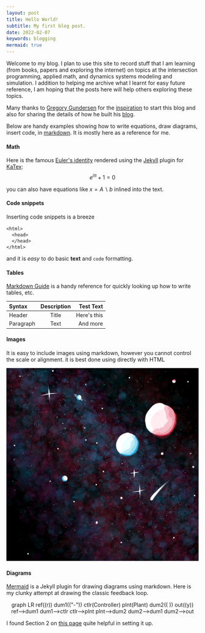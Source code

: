 ```yaml
---
layout: post
title: Hello World!
subtitle: My first blog post.
date: 2022-02-07
keywords: blogging
mermaid: true
---
```


Welcome to my blog. I plan to use this site to record stuff that I am learning (from books, papers and exploring the internet) on topics at the intersection programming, applied math, and dynamics systems modeling and simulation. I addition to helping me archive what I learnt for easy future reference, I am hoping that the posts here will help others exploring these topics.

Many thanks to [Gregory Gundersen](https://gregorygundersen.com/) for the [inspiration](https://gregorygundersen.com/blog/2020/01/12/why-research-blog/) to start this blog and also for sharing the details of how he built his [blog](https://gregorygundersen.com/blog/2020/06/21/blog-theme/).

Below are handy examples showing how to write equations, draw diagrams, insert code, in [markdown](https://www.markdownguide.org/tools/jekyll/). It is mostly here as a reference for me.

#### Math

Here is the famous [Euler's identity](https://en.wikipedia.org/wiki/Euler's_identity) rendered using the [Jekyll](http://jekyllrb.com/) plugin for [KaTex](https://github.com/linjer/jekyll-katex):
$$
e^{i\pi} + 1 = 0 \tag{1}
$$

you can also have equations like $x = A\backslash b$ inlined into the text.

#### Code snippets

Inserting code snippets is a breeze

```
<html>
  <head>
  </head>
</html>
```
and it is *easy* to do basic **text** and `code` formatting.

#### Tables

[Markdown Guide](https://www.markdownguide.org/tools/jekyll/) is a handy reference for quickly looking up how to write tables, etc.

| Syntax      | Description | Test Text     |
| :---        |    :----:   |          ---: |
| Header      | Title       | Here's this   |
| Paragraph   | Text        | And more      |

#### Images

It is easy to include images using markdown, however you cannot control the scale or alignment. it is best done using directly with HTML

<p align="center">
  <img src="/images/SpaceByRadhika.png">
</p>

#### Diagrams

[Mermaid](https://github.com/jasonbellamy/jekyll-mermaid) is a Jekyll plugin for drawing diagrams using markdown. Here is my clunky attempt at drawing the classic feedback loop.
<div align=center class="mermaid">
graph LR
ref((r))
dum1(("-"))
ctlr(Controller)
plnt(Plant)
dum2(( ))
out((y))
ref-->dum1
dum1-->ctlr
ctlr-->plnt
plnt-->dum2
dum2-->dum1
dum2-->out
</div>

I found Section 2 on [this page](https://jojozhuang.github.io/tutorial/jekyll-diagram-with-mermaid/) quite helpful in setting it up.

